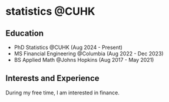# statistics @CUHK

## Education 
- PhD Statistics @CUHK (Aug 2024 - Present)
- MS Financial Engineering @Columbia (Aug 2022 - Dec 2023)
- BS Applied Math @Johns Hopkins (Aug 2017 - May 2021)

## Interests and Experience
During my free time, I am interested in finance. 



